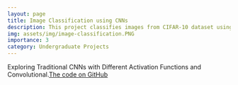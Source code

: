 ```yaml
---
layout: page
title: Image Classification using CNNs
description: This project classifies images from CIFAR-10 dataset using traditional CNNs with different activation functions, filters, strides, kernel.
img: assets/img/image-classification.PNG
importance: 3
category: Undergraduate Projects
---
```


Exploring Traditional CNNs with Different Activation Functions and Convolutional.[The code on GitHub](https://github.com/ariyanhossain2208/Exploring-Traditional-CNNs)